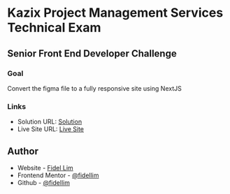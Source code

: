 # Kazix Project Management Services Technical Exam

## Senior Front End Developer Challenge

### Goal

Convert the figma file to a fully responsive site using NextJS

### Links

-   Solution URL: [Solution](https://github.com/fidellim/Kazix-Technical-Exam)
-   Live Site URL: [Live Site](https://kazix-technical-exam-fidellim.vercel.app/)

## Author

-   Website - [Fidel Lim](https://fidellim-portfolio.netlify.app/)
-   Frontend Mentor - [@fidellim](https://www.frontendmentor.io/profile/fidellim)
-   Github - [@fidellim](https://github.com/fidellim)
